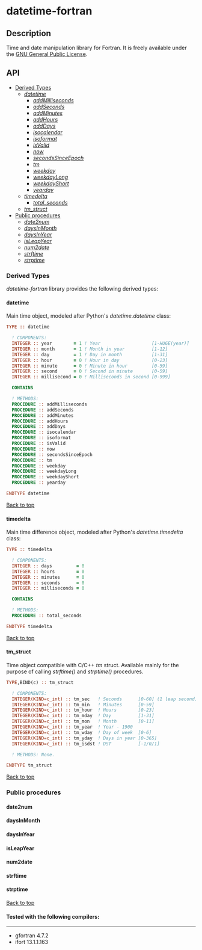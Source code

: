 datetime-fortran
================

## Description

Time and date manipulation library for Fortran.
It is freely available under the [GNU General Public License](http://www.gnu.org/licenses/gpl.html).

## API

<a id='top'></a>

* <a href='#derived_types'>Derived Types</a>
    * <a href='#datetime'>*datetime*</a>
        * <a href='#addmilliseconds'>*addMilliseconds*</a>
        * <a href='#addseconds'>*addSeconds*</a>
        * <a href='#addminutes'>*addMinutes*</a>
        * <a href='#addhours'>*addHours*</a>
        * <a href='#adddays'>*addDays*</a>
        * <a href='#isocalendar'>*isocalendar*</a>
        * <a href='#isoformat'>*isoformat*</a>
        * <a href='#isvalid'>*isValid*</a>
        * <a href='#now'>*now*</a>
        * <a href='#secondsSinceEpoch'>*secondsSinceEpoch*</a>
        * <a href='#tm'>*tm*</a>
        * <a href='#weekday'>*weekday*</a>
        * <a href='#weekdayLong'>*weekdayLong*</a>
        * <a href='#weekdayShort'>*weekdayShort*</a>
        * <a href='#yearday'>*yearday*</a>
    * <a href='#timedelta'>*timedelta*</a>
        * <a href='#total_seconds'>*total_seconds*</a>
    * <a href='#tm_struct'>*tm_struct*</a>
* <a href='#public_procedures'>Public procedures</a>
    * <a href='#date2num'>*date2num*</a>
    * <a href='#daysinmonth'>*daysInMonth*</a>
    * <a href='#daysinyear'>*daysInYear*</a>
    * <a href='#isleapyear'>*isLeapYear*</a>
    * <a href='#num2date'>*num2date*</a>
    * <a href='#strftime'>*strftime*</a>
    * <a href='#strptime'>*strptime*</a>


<a id='derived_types'><h3>Derived Types</h3></a>

*datetime-fortran* library provides the following derived types:

<a id='datetime'><h4>**datetime**</h4></a>

Main time object, modeled after Python's *datetime.datetime* class:

```fortran
TYPE :: datetime

  ! COMPONENTS:
  INTEGER :: year        = 1 ! Year                   [1-HUGE(year)]
  INTEGER :: month       = 1 ! Month in year          [1-12]
  INTEGER :: day         = 1 ! Day in month           [1-31]
  INTEGER :: hour        = 0 ! Hour in day            [0-23]
  INTEGER :: minute      = 0 ! Minute in hour         [0-59]
  INTEGER :: second      = 0 ! Second in minute       [0-59]
  INTEGER :: millisecond = 0 ! Milliseconds in second [0-999]

  CONTAINS

  ! METHODS:
  PROCEDURE :: addMilliseconds
  PROCEDURE :: addSeconds
  PROCEDURE :: addMinutes
  PROCEDURE :: addHours
  PROCEDURE :: addDays
  PROCEDURE :: isocalendar
  PROCEDURE :: isoformat
  PROCEDURE :: isValid
  PROCEDURE :: now
  PROCEDURE :: secondsSinceEpoch
  PROCEDURE :: tm
  PROCEDURE :: weekday
  PROCEDURE :: weekdayLong
  PROCEDURE :: weekdayShort
  PROCEDURE :: yearday

ENDTYPE datetime
```
[Back to top](#top)

<a id='timedelta'><h4>**timedelta**</h4></a>

Main time difference object, modeled after Python's *datetime.timedelta* class:

```fortran
TYPE :: timedelta

  ! COMPONENTS:
  INTEGER :: days         = 0
  INTEGER :: hours        = 0
  INTEGER :: minutes      = 0
  INTEGER :: seconds      = 0
  INTEGER :: milliseconds = 0

  CONTAINS

  ! METHODS:
  PROCEDURE :: total_seconds

ENDTYPE timedelta
```
[Back to top](#top)

<a id='tm_struct'><h4>**tm_struct**</h4></a>

Time object compatible with C/C++ *tm* struct. Available mainly 
for the purpose of calling *strftime()* and *strptime()* procedures.

```fortran
TYPE,BIND(c) :: tm_struct

  ! COMPONENTS:
  INTEGER(KIND=c_int) :: tm_sec   ! Seconds      [0-60] (1 leap second)
  INTEGER(KIND=c_int) :: tm_min   ! Minutes      [0-59]
  INTEGER(KIND=c_int) :: tm_hour  ! Hours        [0-23]
  INTEGER(KIND=c_int) :: tm_mday  ! Day          [1-31]
  INTEGER(KIND=c_int) :: tm_mon   ! Month        [0-11]
  INTEGER(KIND=c_int) :: tm_year  ! Year - 1900
  INTEGER(KIND=c_int) :: tm_wday  ! Day of week  [0-6]
  INTEGER(KIND=c_int) :: tm_yday  ! Days in year [0-365]
  INTEGER(KIND=c_int) :: tm_isdst ! DST          [-1/0/1]

  ! METHODS: None.

ENDTYPE tm_struct
```

[Back to top](#top)

<a id='#public-procedures'><h3>Public procedures</h3></a>
    
<a id='date2num'><h4>date2num</a></h4>
<a id='daysinmonth'><h4>daysInMonth</a></h4>
<a id='daysinyear'><h4>daysInYear</a></h4>
<a id='isleapyear'><h4>isLeapYear</a></h4>
<a id='num2date'><h4>num2date</a></h4>
<a id='strftime'><h4>strftime</a></h4>
<a id='strptime'><h4>strptime</a></h4>

[Back to top](#top)

#### Tested with the following compilers:
---
* gfortran 4.7.2
* ifort 13.1.1.163

